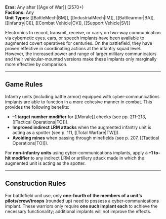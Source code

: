 
**Eras:** Any after [[Age of War]] (2570+)  
**Factions:** Any  
**Unit Types:** [[BattleMech|BM]], [[IndustrialMech|IM]], [[Battlearmor|BA]], [[Infantry|CI]], [[Combat Vehicle|CV]], [[Support Vehicle|SV]]  

Electronics to record, transmit, receive, or carry on two-way communication via cybernetic eyes, ears, or speech implants have been available to augmented covert operatives for centuries. On the battlefield, they have proven effective in coordinating actions at the infantry squad level. However, the increased power and range of larger military communicators and their vehicular-mounted versions make these implants only marginally more effective by comparison.

---
## Game Rules

Infantry units (including battle armor) equipped with cyber-communications implants are able to function in a more cohesive manner in combat. This provides the following benefits:

- **–1 target number modifier** for [[Morale]] checks (see pp. 211-213, [[Tactical Operations|TO]]).  
- **Improved indirect LRM attacks** when the augmented infantry unit is acting as a spotter (see p. 111, [[Total Warfare|TW]]).  
- **Avoiding mines** when passing through minefields (see p. 207, [[Tactical Operations|TO]]).  

For **non-infantry units** using cyber-communications implants, apply a **–1 to-hit modifier** to any indirect LRM or artillery attack made in which the augmented unit is acting as the spotter.

---
## Construction Rules

For battlefield unit use, only **one-fourth of the members of a unit’s pilots/crew/troops** (rounded up) need to possess a cyber-communications implant. These warriors only require **one such implant each** to achieve the necessary functionality; additional implants will not improve the effects.